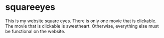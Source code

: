 # squareeyes

This is my website square eyes. There is only one movie that is clickable. 
The movie that is clickable is sweetheart. Otherwise, everything else must be functional on the website.

